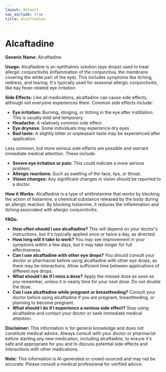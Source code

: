 ```yaml
---
layout: default
nav_exclude: true
title: Alcaftadine
---
```


# Alcaftadine

**Generic Name:** Alcaftadine

**Usage:** Alcaftadine is an ophthalmic solution (eye drops) used to treat allergic conjunctivitis (inflammation of the conjunctiva, the membrane covering the white part of the eye).  This includes symptoms like itching, redness, and tearing. It's typically used for seasonal allergic conjunctivitis, like hay fever-related eye irritation.

**Side Effects:**  Like all medications, alcaftadine can cause side effects, although not everyone experiences them. Common side effects include:

* **Eye irritation:** Burning, stinging, or itching in the eye after instillation. This is usually mild and temporary.
* **Headache:**  A relatively common side effect.
* **Eye dryness:** Some individuals may experience dry eyes.
* **Bad taste:** A slightly bitter or unpleasant taste may be experienced after application.

Less common, but more serious side effects are possible and warrant immediate medical attention. These include:

* **Severe eye irritation or pain:**  This could indicate a more serious problem.
* **Allergic reactions:**  Such as swelling of the face, lips, or throat.
* **Vision changes:**  Any significant changes in vision should be reported to a doctor.


**How it Works:** Alcaftadine is a type of antihistamine that works by blocking the action of histamine, a chemical substance released by the body during an allergic reaction. By blocking histamine, it reduces the inflammation and itching associated with allergic conjunctivitis.

**FAQs:**

* **How often should I use alcaftadine?**  This will depend on your doctor's instructions, but it's typically applied once or twice a day, as directed.
* **How long will it take to work?** You may see improvement in your symptoms within a few days, but it may take longer for full effectiveness.
* **Can I use alcaftadine with other eye drops?** You should consult your doctor or pharmacist before using alcaftadine with other eye drops, as there may be interactions.  Allow sufficient time between applications of different eye drops.
* **What should I do if I miss a dose?** Apply the missed dose as soon as you remember, unless it is nearly time for your next dose.  Do not double the dose.
* **Can I use alcaftadine while pregnant or breastfeeding?**  Consult your doctor before using alcaftadine if you are pregnant, breastfeeding, or planning to become pregnant.
* **What should I do if I experience a serious side effect?**  Stop using alcaftadine and contact your doctor or seek immediate medical attention.


**Disclaimer:** This information is for general knowledge and does not constitute medical advice. Always consult with your doctor or pharmacist before starting any new medication, including alcaftadine, to ensure it's safe and appropriate for you and to discuss potential side effects and interactions with other medications.


**Note:** This information is AI-generated or crowd-sourced and may not be accurate. Please consult a medical professional for verified advice.